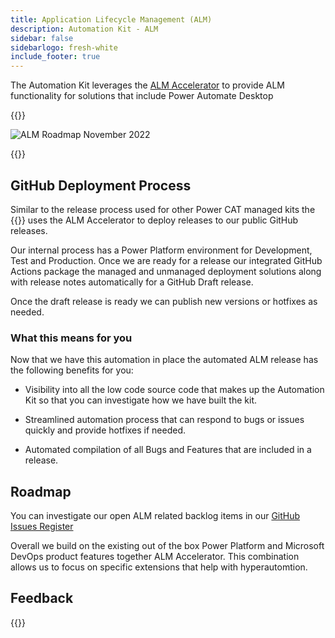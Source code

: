 ```yaml
---
title: Application Lifecycle Management (ALM)
description: Automation Kit - ALM
sidebar: false
sidebarlogo: fresh-white
include_footer: true
---
```


The Automation Kit leverages the [ALM Accelerator](https://aka.ms/aa4pp) to provide ALM functionality for solutions that include Power Automate Desktop

{{<border>}}

![ALM Roadmap November 2022](/images/illustrations/alm-roadmap-2022-11.svg)

{{</border>}}

## GitHub Deployment Process

Similar to the release process used for other Power CAT managed kits the {{<product-name>}} uses the ALM Accelerator to deploy releases to our public GitHub releases.

Our internal process has a Power Platform environment for Development, Test and Production. Once we are ready for a release our integrated GitHub Actions package the managed and unmanaged deployment solutions along with release notes automatically for a GitHub Draft release.

Once the draft release is ready we can publish new versions or hotfixes as needed.

### What this means for you

Now that we have this automation in place the automated ALM release has the following benefits for you:

- Visibility into all the low code source code that makes up the Automation Kit so that you can investigate how we have built the kit.

- Streamlined automation process that can respond to bugs or issues quickly and provide hotfixes if needed.

- Automated compilation of all Bugs and Features that are included in a release.

## Roadmap

You can investigate our open ALM related backlog items in our [GitHub Issues Register](https://github.com/microsoft/powercat-automation-kit/issues?q=is%3Aissue+is%3Aopen+label%3Aalm)

Overall we build on the existing out of the box Power Platform and Microsoft DevOps product features together ALM Accelerator. This combination allows us to focus on specific extensions that help with hyperautomtion.

## Feedback

{{<questions name="/features/alm.json" completed="Thank you for providing feedback" showNavigationButtons=false >}}